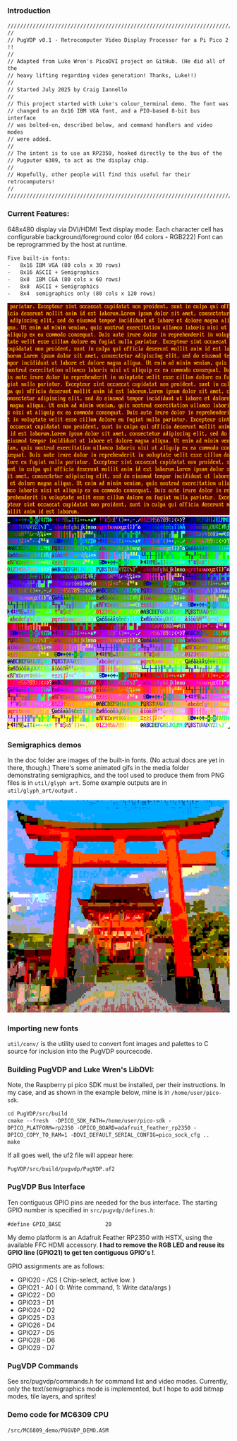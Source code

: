 ### Introduction
```
///////////////////////////////////////////////////////////////////////////////
// 
// PugVDP v0.1 - Retrocomputer Video Display Processor for a Pi Pico 2 !!
//
// Adapted from Luke Wren's PicoDVI project on GitHub. (He did all of the
// heavy lifting regarding video generation! Thanks, Luke!!)
//
// Started July 2025 by Craig Iannello
//
// This project started with Luke's colour_terminal demo. The font was 
// changed to an 8x16 IBM VGA font, and a PIO-based 8-bit bus interface 
// was bolted-on, described below, and command handlers and video modes 
// were added. 
//
// The intent is to use an RP2350, hooked directly to the bus of the 
// Pugputer 6309, to act as the display chip.
//
// Hopefully, other people will find this useful for their retrocomputers!
//
///////////////////////////////////////////////////////////////////////////////
```
### Current Features:

648x480 display via DVI/HDMI 
Text display mode:
	Each character cell has configurable background/foreground color (64 colors - RGB222) 
	Font can be reprogrammed by the host at runtime.
	
	Five built-in fonts:
	-	8x16 IBM VGA (80 cols x 30 rows)
	-	8x16 ASCII + Semigraphics
	-	8x8	 IBM CGA (80 cols x 60 rows)
	-	8x8  ASCII + Semigraphics
	-	8x4  semigraphics only (80 cols x 120 rows)

<img src="https://github.com/caiannello/PugVDP/blob/main/media/lorem.png?raw=true" width="640" height="480" />
<img src="https://github.com/caiannello/PugVDP/blob/main/media/multicolor.png?raw=true" width="640" height="480" />

### Semigraphics demos

In the doc folder are images of the built-in fonts. (No actual docs are yet in there, though.) There's some animated gifs in the media folder demonstrating semigraphics, and the tool used to produce them from PNG files is in `util/glyph art`. Some example outputs are in `util/glyph_art/output` .

<img src="https://github.com/caiannello/PugVDP/blob/main/media/torii_semigraphics_8x8_8x4_8x2_8x1_4x2.gif?raw=true" width="640" height="480" />

### Importing new fonts

`util/conv/` is the utility used to convert font images and palettes to C source for inclusion into the PugVDP sourcecode.

### Building PugVDP and Luke Wren's LibDVI:

Note, the Raspberry pi pico SDK must be installed, per their instructions. In my case, 
and as shown in the example below, mine is in `/home/user/pico-sdk`.

	cd PugVDP/src/build
	cmake --fresh  -DPICO_SDK_PATH=/home/user/pico-sdk -DPICO_PLATFORM=rp2350 -DPICO_BOARD=adafruit_feather_rp2350 -DPICO_COPY_TO_RAM=1 -DDVI_DEFAULT_SERIAL_CONFIG=pico_sock_cfg ..
	make

If all goes well, the uf2 file will appear here:

	PugVDP/src/build/pugvdp/PugVDP.uf2

### PugVDP Bus Interface

Ten contiguous GPIO pins are needed for the bus interface. The starting GPIO number is specified in `src/pugvdp/defines.h`:

`#define GPIO_BASE   		    20`

My demo platform is an Adafruit Feather RP2350 with HSTX, using the available FFC HDMI accessory. **I had to remove the RGB LED and reuse its GPIO line (GPIO21) to get ten contiguous GPIO's !**. 

GPIO assignments are as follows:

-	GPIO20 - /CS ( Chip-select, active low. )
-	GPIO21 - A0 ( 0: Write command, 1: Write data/args )
-	GPIO22 - D0
-	GPIO23 - D1
-	GPIO24 - D2
-	GPIO25 - D3
-	GPIO26 - D4
-	GPIO27 - D5
-	GPIO28 - D6
-	GPIO29 - D7

### PugVDP Commands

See src/pugvdp/commands.h for command list and video modes. Currently, only the text/semigraphics mode is implemented, but I hope to add bitmap modes, tile layers, and sprites!

### Demo code for MC6309 CPU

`/src/MC6809_demo/PUGVDP_DEMO.ASM`